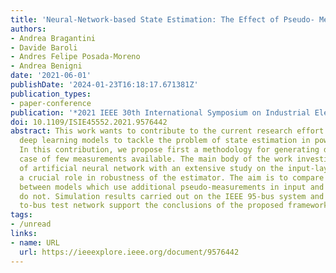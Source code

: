 ```yaml
---
title: 'Neural-Network-based State Estimation: The Effect of Pseudo- Measurements'
authors:
- Andrea Bragantini
- Davide Baroli
- Andres Felipe Posada-Moreno
- Andrea Benigni
date: '2021-06-01'
publishDate: '2024-01-23T16:18:17.671381Z'
publication_types:
- paper-conference
publication: '*2021 IEEE 30th International Symposium on Industrial Electronics (ISIE)*'
doi: 10.1109/ISIE45552.2021.9576442
abstract: This work wants to contribute to the current research effort of exploiting
  deep learning models to tackle the problem of state estimation in power systems.
  In this contribution, we propose first a methodology for generating data-sets in
  case of few measurements available. The main body of the work investigates the design
  of artificial neural network with an extensive study on the input-layer, which plays
  a crucial role in robustness of the estimator. The aim is to compare performances
  between models which use additional pseudo-measurements in input and those which
  do not. Simulation results carried out on the IEEE 95-bus system and low voltage
  to-bus test network support the conclusions of the proposed framework.
tags:
- /unread
links:
- name: URL
  url: https://ieeexplore.ieee.org/document/9576442
---
```

